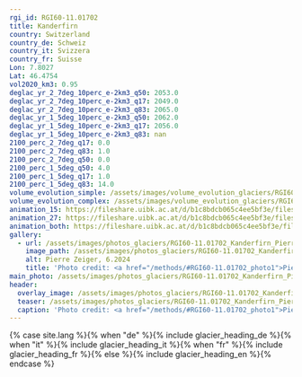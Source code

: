 ```yaml
---
rgi_id: RGI60-11.01702
title: Kanderfirn
country: Switzerland
country_de: Schweiz
country_it: Svizzera
country_fr: Suisse
Lon: 7.8027
Lat: 46.4754
vol2020_km3: 0.95
deglac_yr_2_7deg_10perc_e-2km3_q50: 2053.0
deglac_yr_2_7deg_10perc_e-2km3_q17: 2049.0
deglac_yr_2_7deg_10perc_e-2km3_q83: 2065.0
deglac_yr_1_5deg_10perc_e-2km3_q50: 2062.0
deglac_yr_1_5deg_10perc_e-2km3_q17: 2056.0
deglac_yr_1_5deg_10perc_e-2km3_q83: nan
2100_perc_2_7deg_q17: 0.0
2100_perc_2_7deg_q83: 1.0
2100_perc_2_7deg_q50: 0.0
2100_perc_1_5deg_q50: 4.0
2100_perc_1_5deg_q17: 1.0
2100_perc_1_5deg_q83: 14.0
volume_evolution_simple: /assets/images/volume_evolution_glaciers/RGI60-11.01702_simple_en.png
volume_evolution_complex: /assets/images/volume_evolution_glaciers/RGI60-11.01702_complex_en.png
animation_15: https://fileshare.uibk.ac.at/d/b1c8bdcb065c4ee5bf3e/files/?p=%2FRGI60-11.01702_%2B1.5%C2%B0C.mp4&dl=1
animation_27: https://fileshare.uibk.ac.at/d/b1c8bdcb065c4ee5bf3e/files/?p=%2FRGI60-11.01702_%2B2.7%C2%B0C.mp4&dl=1
animation_both: https://fileshare.uibk.ac.at/d/b1c8bdcb065c4ee5bf3e/files/?p=%2FRGI60-11.01702_both.mp4&dl=1
gallery:
  - url: /assets/images/photos_glaciers/RGI60-11.01702_Kanderfirn_PierreZeiger_202306.JPG
    image_path: /assets/images/photos_glaciers/RGI60-11.01702_Kanderfirn_PierreZeiger_202306.JPG
    alt: Pierre Zeiger, 6.2024
    title: 'Photo credit: <a href="/methods/#RGI60-11.01702_photo1">Pierre Zeiger, 6.2024</a>'
main_photo: /assets/images/photos_glaciers/RGI60-11.01702_Kanderfirn_PierreZeiger_202306.JPG
header:
  overlay_image: /assets/images/photos_glaciers/RGI60-11.01702_Kanderfirn_PierreZeiger_202306.JPG
  teaser: /assets/images/photos_glaciers/RGI60-11.01702_Kanderfirn_PierreZeiger_202306.JPG
  caption: 'Photo credit: <a href="/methods/#RGI60-11.01702_photo1">Pierre Zeiger, 6.2024</a>'
---
```

{% case site.lang %}{% when "de" %}{% include glacier_heading_de %}{% when "it" %}{% include glacier_heading_it %}{% when "fr" %}{% include glacier_heading_fr %}{% else %}{% include glacier_heading_en %}{% endcase %}